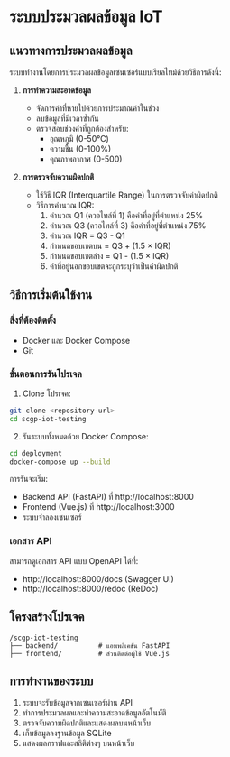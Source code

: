 # ระบบประมวลผลข้อมูล IoT

## แนวทางการประมวลผลข้อมูล

ระบบทำงานโดยการประมวลผลข้อมูลเซนเซอร์แบบเรียลไทม์ด้วยวิธีการดังนี้:

1. **การทำความสะอาดข้อมูล**
   - จัดการค่าที่หายไปด้วยการประมาณค่าในช่วง
   - ลบข้อมูลที่มีเวลาซ้ำกัน
   - ตรวจสอบช่วงค่าที่ถูกต้องสำหรับ:
     - อุณหภูมิ (0-50°C)
     - ความชื้น (0-100%)
     - คุณภาพอากาศ (0-500)

2. **การตรวจจับความผิดปกติ**
   - ใช้วิธี IQR (Interquartile Range) ในการตรวจจับค่าผิดปกติ
   - วิธีการคำนวณ IQR:
     1. คำนวณ Q1 (ควอไทล์ที่ 1) คือค่าที่อยู่ที่ตำแหน่ง 25%
     2. คำนวณ Q3 (ควอไทล์ที่ 3) คือค่าที่อยู่ที่ตำแหน่ง 75%
     3. คำนวณ IQR = Q3 - Q1
     4. กำหนดขอบเขตบน = Q3 + (1.5 × IQR)
     5. กำหนดขอบเขตล่าง = Q1 - (1.5 × IQR)
     6. ค่าที่อยู่นอกขอบเขตจะถูกระบุว่าเป็นค่าผิดปกติ
   

## วิธีการเริ่มต้นใช้งาน

### สิ่งที่ต้องติดตั้ง
- Docker และ Docker Compose
- Git

### ขั้นตอนการรันโปรเจค

1. Clone โปรเจค:
```bash
git clone <repository-url>
cd scgp-iot-testing
```

2. รันระบบทั้งหมดด้วย Docker Compose:
```bash
cd deployment
docker-compose up --build
```

การรันจะเริ่ม:
- Backend API (FastAPI) ที่ http://localhost:8000
- Frontend (Vue.js) ที่ http://localhost:3000
- ระบบจำลองเซนเซอร์

### เอกสาร API

สามารถดูเอกสาร API แบบ OpenAPI ได้ที่:
- http://localhost:8000/docs (Swagger UI)
- http://localhost:8000/redoc (ReDoc)

## โครงสร้างโปรเจค

```
/scgp-iot-testing
├── backend/          # แอพพลิเคชัน FastAPI
├── frontend/         # ส่วนติดต่อผู้ใช้ Vue.js
```

## การทำงานของระบบ

1. ระบบจะรับข้อมูลจากเซนเซอร์ผ่าน API
2. ทำการประมวลผลและทำความสะอาดข้อมูลอัตโนมัติ
3. ตรวจจับความผิดปกติและแสดงผลบนหน้าเว็บ
4. เก็บข้อมูลลงฐานข้อมูล SQLite
5. แสดงผลกราฟและสถิติต่างๆ บนหน้าเว็บ